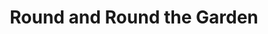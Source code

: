 ---
layout: productions
title: Round and Round the Garden
year: 1987
image:
category:
Theatre: Players by the Sea
cast:
  Tom: Michael Lipp
crew:
external_links:
---